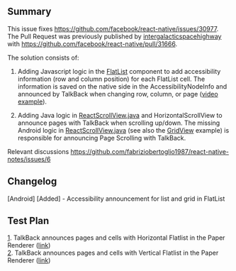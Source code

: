 ## Summary

This issue fixes https://github.com/facebook/react-native/issues/30977. 
The Pull Request was previously published by [intergalacticspacehighway][13] with https://github.com/facebook/react-native/pull/31666.

The solution consists of:

1. Adding Javascript logic in the [FlatList][14] component to add accessibility information (row and column position) for each FlatList cell. The information is saved on the native side in the AccessibilityNodeInfo and announced by TalkBack when changing row, column, or page ([video example][12]).

2. Adding Java logic in [ReactScrollView.java][16] and HorizontalScrollView to announce pages with TalkBack when scrolling up/down. The missing Android logic in [ReactScrollView.java][10] (see also the [GridView][11] example) is responsible for announcing Page Scrolling with TalkBack.

Relevant discussions https://github.com/fabriziobertoglio1987/react-native-notes/issues/6


## Changelog

[Android] [Added] - Accessibility announcement for list and grid in FlatList

## Test Plan

[1]. TalkBack announces pages and cells with Horizontal Flatlist in the Paper Renderer ([link][1]) \
[2]. TalkBack announces pages and cells with Vertical Flatlist in the Paper Renderer ([link][2]) 

[1]: https://github.com/fabriziobertoglio1987/react-native-notes/issues/6#issuecomment-1050452894
[2]: https://github.com/fabriziobertoglio1987/react-native-notes/issues/6#issuecomment-1050462465


[10]:https://github.com/aosp-mirror/platform_frameworks_base/blob/1ac46f932ef88a8f96d652580d8105e361ffc842/core/java/android/widget/AdapterView.java#L1027-L1029 "GridView.java method responsible for calling setFromIndex and setToIndex"
[11]:https://github.com/fabriziobertoglio1987/react-native-notes/issues/6#issuecomment-1042518901 "test case on Android GridView"
[12]:https://github.com/fabriziobertoglio1987/react-native-notes/issues/6#issuecomment-1050452894 "TalkBack announces pages and cells with Horizontal Flatlist in the Paper Renderer" 
[13]:https://github.com/intergalacticspacehighway "github intergalacticspacehighway"
[14]:https://github.com/fabriziobertoglio1987/react-native/blob/80acf523a4410adac8005d5c9472fb87f78e12ee/Libraries/Lists/FlatList.js#L617-L636 "FlatList accessibilityCollectionItem"
[16]:https://github.com/fabriziobertoglio1987/react-native/blob/5706bd7d3ee35dca48f85322a2bdcaec0bce2c85/ReactAndroid/src/main/java/com/facebook/react/views/scroll/ReactScrollView.java#L183-L184 "logic added to ReactScrollView.java"
